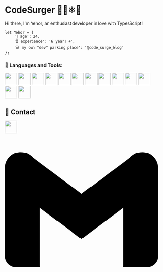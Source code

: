 # CodeSurger 👨‍💻⚛️👋
Hi there, I'm Yehor, an enthusiast developer in love with TypesScript!

```
let Yehor = {
    '🌱 age': 24,
    '⏳ experience': '6 years +',
    '💻 my own "dev" parking place': '@code_surge_blog'
};
```
### 🔧 Languages and Tools:

<p align="left">
  <img src="https://cdn.jsdelivr.net/gh/devicons/devicon@latest/icons/react/react-original-wordmark.svg" width="40" height="40" />
  <img src="https://cdn.jsdelivr.net/gh/devicons/devicon@latest/icons/reactnative/reactnative-original-wordmark.svg" width="40" height="40"/>
  <img src="https://cdn.jsdelivr.net/gh/devicons/devicon@latest/icons/javascript/javascript-original.svg" width="40" height="40" />
  <img src="https://cdn.jsdelivr.net/gh/devicons/devicon@latest/icons/typescript/typescript-original.svg" width="40" height="40"/>
  <img src="https://cdn.jsdelivr.net/gh/devicons/devicon@latest/icons/redux/redux-original.svg" width="40" height="40" />
  <img src="https://cdn.jsdelivr.net/gh/devicons/devicon@latest/icons/docker/docker-original.svg" width="40" height="40" />
  <img src="https://cdn.jsdelivr.net/gh/devicons/devicon@latest/icons/graphql/graphql-plain.svg" width="40" height="40" />
  <img src="https://cdn.jsdelivr.net/gh/devicons/devicon@latest/icons/jest/jest-plain.svg" width="40" height="40" />
  <img src="https://cdn.jsdelivr.net/gh/devicons/devicon@latest/icons/nodejs/nodejs-plain-wordmark.svg" width="40" height="40" />
  <img src="https://cdn.jsdelivr.net/gh/devicons/devicon@latest/icons/firebase/firebase-original.svg" width="40" height="40" />
  <img src="https://cdn.jsdelivr.net/gh/devicons/devicon@latest/icons/git/git-original.svg" width="40" height="40" />
  <img src="https://cdn.jsdelivr.net/gh/devicons/devicon@latest/icons/figma/figma-original.svg" width="40" height="40" />
  <img src="https://cdn.jsdelivr.net/gh/devicons/devicon@latest/icons/linux/linux-original.svg" width="40" height="40" />
</p>


## 💬 Contact
<p align="left" target="_blank">
    <a href="https://www.linkedin.com/in/yehor-bubyr/">
        <img src="https://cdn.jsdelivr.net/gh/devicons/devicon@latest/icons/linkedin/linkedin-original.svg" width="40" height="40"/>
    </a>
    <a href="mailto:yehorbubyr@gmail.com">
        <svg role="img" viewBox="0 0 24 24" xmlns="http://www.w3.org/2000/svg"><title>Gmail</title><path d="M24 5.457v13.909c0 .904-.732 1.636-1.636 1.636h-3.819V11.73L12 16.64l-6.545-4.91v9.273H1.636A1.636 1.636 0 0 1 0 19.366V5.457c0-2.023 2.309-3.178 3.927-1.964L5.455 4.64 12 9.548l6.545-4.91 1.528-1.145C21.69 2.28 24 3.434 24 5.457z"/></svg>
    </a>
</p>
